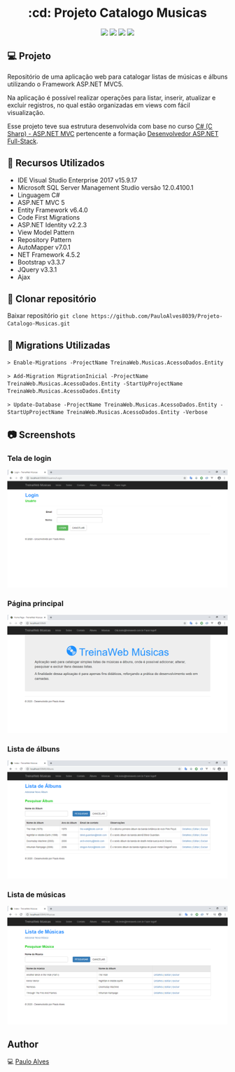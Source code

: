 <h1 align="center">:cd: Projeto Catalogo Musicas</h1>

<p align="center">
  <a href="https://docs.microsoft.com/pt-br/aspnet/mvc/overview/getting-started/introduction/getting-started"><img src="https://img.shields.io/badge/ASP.NET-MVC5-blue"></a>
  <a href="https://docs.microsoft.com/pt-br/ef/ef6/"><img src="https://img.shields.io/badge/E%20F-v6.4.0-orange"></a>
  <a href="https://www.microsoft.com/pt-br/sql-server/sql-server-downloads"><img src="https://img.shields.io/badge/SqlServer-v12.0-brightgreen"></a>
  <a href="https://getbootstrap.com/docs/3.3/"><img src="https://img.shields.io/badge/Bootstrap-v3.3.7-blueviolet"></a>
</p>

## :computer: Projeto
Repositório de uma aplicação web para catalogar listas de músicas e álbuns utilizando o Framework ASP.NET MVC5.

Na aplicação é possível realizar operações para listar, inserir, atualizar e excluir registros, no qual estão organizadas em views com fácil visualização.

Esse projeto teve sua estrutura desenvolvida com base no curso 
[C# (C Sharp) - ASP.NET MVC](https://www.treinaweb.com.br/curso/csharp-avancado-asp-net-mvc) 
pertencente a formação
[Desenvolvedor ASP.NET Full-Stack](https://www.treinaweb.com.br/formacao/desenvolvedor-aspnet-full-stack).

## :wrench: Recursos Utilizados
- IDE Visual Studio Enterprise 2017 v15.9.17
- Microsoft SQL Server Management Studio versão 12.0.4100.1
- Linguagem C#
- ASP.NET MVC 5
- Entity Framework v6.4.0
- Code First Migrations
- ASP.NET Identity v2.2.3
- View Model Pattern
- Repository Pattern
- AutoMapper v7.0.1
- NET Framework 4.5.2
- Bootstrap v3.3.7
- JQuery v3.3.1
- Ajax

## :floppy_disk: Clonar repositório
Baixar repositório ```git clone https://github.com/PauloAlves8039/Projeto-Catalogo-Musicas.git```

## :ledger: Migrations Utilizadas
`> Enable-Migrations -ProjectName TreinaWeb.Musicas.AcessoDados.Entity`

`> Add-Migration MigrationInicial -ProjectName TreinaWeb.Musicas.AcessoDados.Entity -StartUpProjectName TreinaWeb.Musicas.AcessoDados.Entity`

`> Update-Database -ProjectName TreinaWeb.Musicas.AcessoDados.Entity -StartUpProjectName TreinaWeb.Musicas.AcessoDados.Entity -Verbose`

## :camera: Screenshots

### Tela de login
![screenshot1](https://github.com/PauloAlves8039/Projeto-Catalogo-Musicas/blob/master/TreinaWeb.Musicas.Web/Images/screenshot1.png)

### Página principal
![screenshot2](https://github.com/PauloAlves8039/Projeto-Catalogo-Musicas/blob/master/TreinaWeb.Musicas.Web/Images/screenshot2.png)

### Lista de álbuns
![screenshot3](https://github.com/PauloAlves8039/Projeto-Catalogo-Musicas/blob/master/TreinaWeb.Musicas.Web/Images/screenshot3.png)

### Lista de músicas
![screenshot4](https://github.com/PauloAlves8039/Projeto-Catalogo-Musicas/blob/master/TreinaWeb.Musicas.Web/Images/screenshot4.png)

## Author
:computer: [Paulo Alves](https://github.com/PauloAlves8039)
